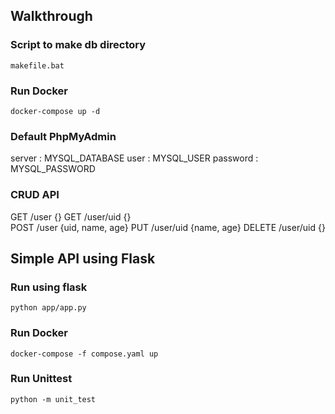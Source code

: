 ## Walkthrough

### Script to make db directory
`makefile.bat`

### Run Docker
`docker-compose up -d`

### Default PhpMyAdmin
server   : MYSQL_DATABASE
user     : MYSQL_USER
password : MYSQL_PASSWORD

### CRUD API
GET /user {}
GET /user/uid  {}                                
POST /user {uid, name, age}
PUT /user/uid {name, age}
DELETE /user/uid {}

## Simple API using Flask

### Run using flask
`python app/app.py`

### Run Docker
`docker-compose -f compose.yaml up`

### Run Unittest
`python -m unit_test`
